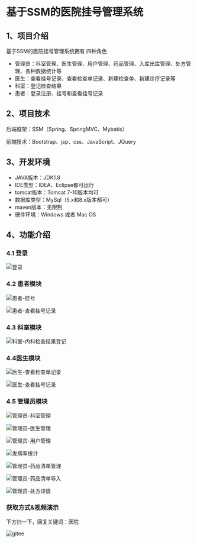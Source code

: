 # 基于SSM的医院挂号管理系统


## 1、项目介绍

基于SSM的医院挂号管理系统拥有 四种角色

- 管理员：科室管理、医生管理、用户管理、药品管理、入库出库管理、处方管理、各种数据统计等
- 医生：查看挂号记录、查看检查单记录、新建检查单、新建诊疗记录等
- 科室：登记检查结果
- 患者：登录注册、挂号和查看挂号记录


## 2、项目技术

后端框架：SSM（Spring、SpringMVC、Mybatis）

前端技术：Bootstrap、jsp、css、JavaScript、JQuery

## 3、开发环境

- JAVA版本：JDK1.8
- IDE类型：IDEA、Eclipse都可运行
- tomcat版本：Tomcat 7-10版本均可
- 数据库类型：MySql（5.x和8.x版本都可） 
- maven版本：无限制
- 硬件环境：Windows 或者 Mac OS


## 4、功能介绍

### 4.1 登录

![登录](https://project-images-1256969109.cos.ap-chongqing.myqcloud.com/Typora-Images/202208131951370.jpg)

### 4.2 患者模块

![患者-挂号](https://project-images-1256969109.cos.ap-chongqing.myqcloud.com/Typora-Images/202208131951177.jpg)

![患者-查看挂号记录](https://project-images-1256969109.cos.ap-chongqing.myqcloud.com/Typora-Images/202208131951609.jpg)

### 4.3 科室模块

![科室-内科检查结果登记](https://project-images-1256969109.cos.ap-chongqing.myqcloud.com/Typora-Images/202208131951587.jpg)

### 4.4医生模块

![医生-查看检查单记录](https://project-images-1256969109.cos.ap-chongqing.myqcloud.com/Typora-Images/202208131951766.jpg)

![医生-查看挂号记录](https://project-images-1256969109.cos.ap-chongqing.myqcloud.com/Typora-Images/202208131952103.jpg)

### 4.5 管理员模块

![管理员-科室管理](https://project-images-1256969109.cos.ap-chongqing.myqcloud.com/Typora-Images/202208131952641.jpg)

![管理员-医生管理](https://project-images-1256969109.cos.ap-chongqing.myqcloud.com/Typora-Images/202208131952593.jpg)

![管理员-用户管理](https://project-images-1256969109.cos.ap-chongqing.myqcloud.com/Typora-Images/202208131952701.jpg)

![发病率统计](https://project-images-1256969109.cos.ap-chongqing.myqcloud.com/Typora-Images/202208131952013.jpg)

![管理员-药品清单管理](https://project-images-1256969109.cos.ap-chongqing.myqcloud.com/Typora-Images/202208131952468.jpg)

![管理员-药品清单导入](https://project-images-1256969109.cos.ap-chongqing.myqcloud.com/Typora-Images/202208131952159.jpg)

![管理员-处方详情](https://project-images-1256969109.cos.ap-chongqing.myqcloud.com/Typora-Images/202208131952072.jpg)

### 获取方式&视频演示

下方扫一下，回复关键词：医院

![gitee](https://project-images-1256969109.cos.ap-chongqing.myqcloud.com/Typora-Images/202309291447341.png)
